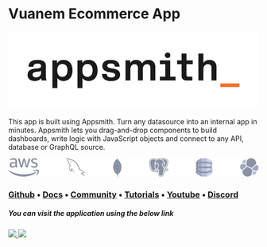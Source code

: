 # Vuanem Ecommerce App
![](https://raw.githubusercontent.com/appsmithorg/appsmith/release/static/appsmith_logo_primary.png)

This app is built using Appsmith. Turn any datasource into an internal app in minutes. Appsmith lets you drag-and-drop components to build dashboards, write logic with JavaScript objects and connect to any API, database or GraphQL source.

![](https://raw.githubusercontent.com/appsmithorg/appsmith/release/static/images/integrations.png)

### [Github](https://github.com/appsmithorg/appsmith) • [Docs](https://docs.appsmith.com/?utm_source=github&utm_medium=social&utm_content=appsmith_docs&utm_campaign=null&utm_term=appsmith_docs) • [Community](https://community.appsmith.com/) • [Tutorials](https://github.com/appsmithorg/appsmith/tree/update/readme#tutorials) • [Youtube](https://www.youtube.com/appsmith) • [Discord](https://discord.gg/rBTTVJp)

##### You can visit the application using the below link

###### [![](https://assets.appsmith.com/git-sync/Buttons.svg) ](http://1.55.212.33/applications/61f7b0eb0b60b26d9ef9b353/pages/61f7b0eb0b60b26d9ef9b356) [![](https://assets.appsmith.com/git-sync/Buttons2.svg)](http://1.55.212.33/applications/61f7b0eb0b60b26d9ef9b353/pages/61f7b0eb0b60b26d9ef9b356/edit)

